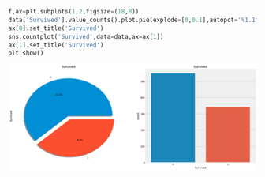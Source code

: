 ~~~python
f,ax=plt.subplots(1,2,figsize=(18,8))
data['Survived'].value_counts().plot.pie(explode=[0,0.1],autopct='%1.1f%%',ax=ax[0],shadow=True)
ax[0].set_title('Survived')
sns.countplot('Survived',data=data,ax=ax[1])
ax[1].set_title('Survived')
plt.show()
~~~

![Pie and Bar](matplotlib_images/pie_bar.png)
